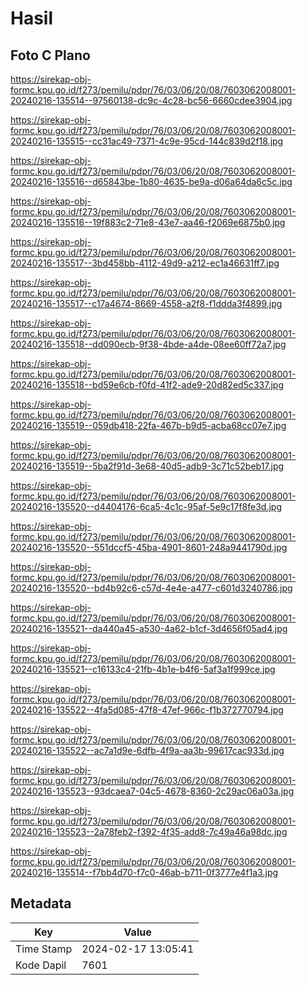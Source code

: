 # Hasil

## Foto C Plano

https://sirekap-obj-formc.kpu.go.id/f273/pemilu/pdpr/76/03/06/20/08/7603062008001-20240216-135514--97560138-dc9c-4c28-bc56-6660cdee3904.jpg

https://sirekap-obj-formc.kpu.go.id/f273/pemilu/pdpr/76/03/06/20/08/7603062008001-20240216-135515--cc31ac49-7371-4c9e-95cd-144c839d2f18.jpg

https://sirekap-obj-formc.kpu.go.id/f273/pemilu/pdpr/76/03/06/20/08/7603062008001-20240216-135516--d65843be-1b80-4635-be9a-d06a64da6c5c.jpg

https://sirekap-obj-formc.kpu.go.id/f273/pemilu/pdpr/76/03/06/20/08/7603062008001-20240216-135516--19f883c2-71e8-43e7-aa46-f2069e6875b0.jpg

https://sirekap-obj-formc.kpu.go.id/f273/pemilu/pdpr/76/03/06/20/08/7603062008001-20240216-135517--3bd458bb-4112-49d9-a212-ec1a46631ff7.jpg

https://sirekap-obj-formc.kpu.go.id/f273/pemilu/pdpr/76/03/06/20/08/7603062008001-20240216-135517--c17a4674-8669-4558-a2f8-f1ddda3f4899.jpg

https://sirekap-obj-formc.kpu.go.id/f273/pemilu/pdpr/76/03/06/20/08/7603062008001-20240216-135518--dd090ecb-9f38-4bde-a4de-08ee60ff72a7.jpg

https://sirekap-obj-formc.kpu.go.id/f273/pemilu/pdpr/76/03/06/20/08/7603062008001-20240216-135518--bd59e6cb-f0fd-41f2-ade9-20d82ed5c337.jpg

https://sirekap-obj-formc.kpu.go.id/f273/pemilu/pdpr/76/03/06/20/08/7603062008001-20240216-135519--059db418-22fa-467b-b9d5-acba68cc07e7.jpg

https://sirekap-obj-formc.kpu.go.id/f273/pemilu/pdpr/76/03/06/20/08/7603062008001-20240216-135519--5ba2f91d-3e68-40d5-adb9-3c71c52beb17.jpg

https://sirekap-obj-formc.kpu.go.id/f273/pemilu/pdpr/76/03/06/20/08/7603062008001-20240216-135520--d4404176-6ca5-4c1c-95af-5e9c17f8fe3d.jpg

https://sirekap-obj-formc.kpu.go.id/f273/pemilu/pdpr/76/03/06/20/08/7603062008001-20240216-135520--551dccf5-45ba-4901-8601-248a9441790d.jpg

https://sirekap-obj-formc.kpu.go.id/f273/pemilu/pdpr/76/03/06/20/08/7603062008001-20240216-135520--bd4b92c6-c57d-4e4e-a477-c601d3240786.jpg

https://sirekap-obj-formc.kpu.go.id/f273/pemilu/pdpr/76/03/06/20/08/7603062008001-20240216-135521--da440a45-a530-4a62-b1cf-3d4656f05ad4.jpg

https://sirekap-obj-formc.kpu.go.id/f273/pemilu/pdpr/76/03/06/20/08/7603062008001-20240216-135521--c16133c4-21fb-4b1e-b4f6-5af3a1f999ce.jpg

https://sirekap-obj-formc.kpu.go.id/f273/pemilu/pdpr/76/03/06/20/08/7603062008001-20240216-135522--4fa5d085-47f8-47ef-966c-f1b372770794.jpg

https://sirekap-obj-formc.kpu.go.id/f273/pemilu/pdpr/76/03/06/20/08/7603062008001-20240216-135522--ac7a1d9e-6dfb-4f9a-aa3b-99617cac933d.jpg

https://sirekap-obj-formc.kpu.go.id/f273/pemilu/pdpr/76/03/06/20/08/7603062008001-20240216-135523--93dcaea7-04c5-4678-8360-2c29ac06a03a.jpg

https://sirekap-obj-formc.kpu.go.id/f273/pemilu/pdpr/76/03/06/20/08/7603062008001-20240216-135523--2a78feb2-f392-4f35-add8-7c49a46a98dc.jpg

https://sirekap-obj-formc.kpu.go.id/f273/pemilu/pdpr/76/03/06/20/08/7603062008001-20240216-135514--f7bb4d70-f7c0-46ab-b711-0f3777e4f1a3.jpg


## Metadata

| Key        | Value               |
| ---------- | ------------------- |
| Time Stamp | 2024-02-17 13:05:41 |
| Kode Dapil | 7601                |



